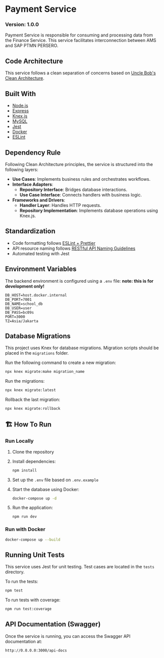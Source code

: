 # Payment Service
### Version: 1.0.0
Payment Service is responsible for consuming and processing data from the Finance Service. This service facilitates interconnection between AMS and SAP PTMN PERSERO.

## Code Architecture
This service follows a clean separation of concerns based on [Uncle Bob's Clean Architecture](https://blog.cleancoder.com/uncle-bob/2012/08/13/The-Clean-Architecture.html).

## Built With
- [Node.js](https://nodejs.org/)
- [Express](https://expressjs.com/)
- [Knex.js](https://knexjs.org/)
- [MySQL](https://www.mysql.com/)
- [Jest](https://jestjs.io/)
- [Docker](https://www.docker.com/)
- [ESLint](https://eslint.org/)

## Dependency Rule
Following Clean Architecture principles, the service is structured into the following layers:
- **Use Cases**: Implements business rules and orchestrates workflows.
- **Interface Adapters**:
    - **Repository Interface**: Bridges database interactions.
    - **Use Case Interface**: Connects handlers with business logic.
- **Frameworks and Drivers**:
    - **Handler Layer**: Handles HTTP requests.
    - **Repository Implementation**: Implements database operations using Knex.js.

## Standardization
- Code formatting follows [ESLint + Prettier](https://eslint.org/)
- API resource naming follows [RESTful API Naming Guidelines](https://restfulapi.net/resource-naming/)
- Automated testing with Jest

## Environment Variables
The backend environment is configured using a `.env` file:
**note: this is for development only!**

```env
DB_HOST=host.docker.internal
DB_PORT=7001
DB_NAME=school_db
DB_USER=user
DB_PASS=bc09s
PORT=3000
TZ=Asia/Jakarta
```

## Database Migrations
This project uses Knex for database migrations. Migration scripts should be placed in the `migrations` folder.

Run the following command to create a new migration:

```sh
npx knex migrate:make migration_name
```

Run the migrations:

```sh
npx knex migrate:latest
```

Rollback the last migration:

```sh
npx knex migrate:rollback
```

## 🏗️ How To Run
### Run Locally
1. Clone the repository
2. Install dependencies:

   ```sh
   npm install
   ```

3. Set up the `.env` file based on `.env.example`
4. Start the database using Docker:

   ```sh
   docker-compose up -d
   ```

5. Run the application:

   ```sh
   npm run dev
   ```

### Run with Docker
```sh
docker-compose up --build
```

## Running Unit Tests
This service uses Jest for unit testing. Test cases are located in the `tests` directory.

To run the tests:

```sh
npm test
```

To run tests with coverage:

```sh
npm run test:coverage
```

## API Documentation (Swagger)
Once the service is running, you can access the Swagger API documentation at:

```
http://0.0.0.0:3000/api-docs
```

